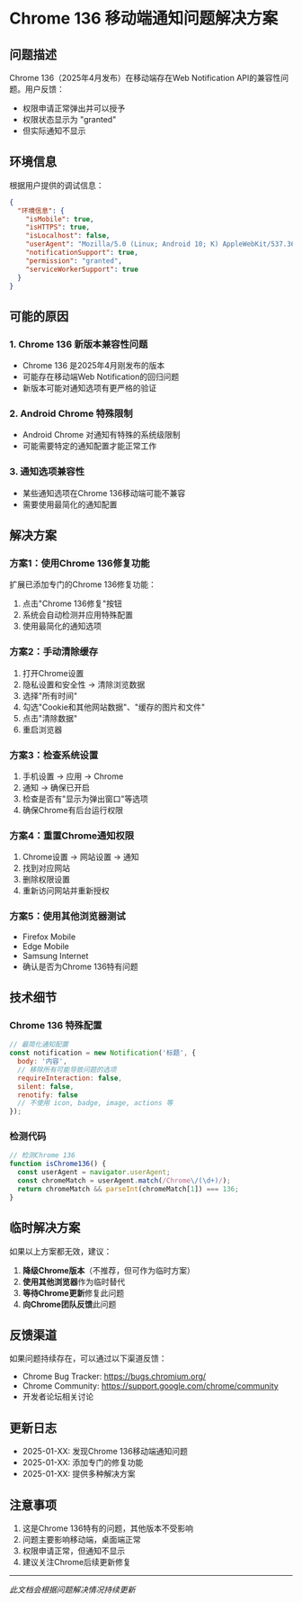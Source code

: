 # Chrome 136 移动端通知问题解决方案

## 问题描述

Chrome 136（2025年4月发布）在移动端存在Web Notification API的兼容性问题。用户反馈：
- 权限申请正常弹出并可以授予
- 权限状态显示为 "granted"
- 但实际通知不显示

## 环境信息

根据用户提供的调试信息：
```json
{
  "环境信息": {
    "isMobile": true,
    "isHTTPS": true,
    "isLocalhost": false,
    "userAgent": "Mozilla/5.0 (Linux; Android 10; K) AppleWebKit/537.36 (KHTML, like Gecko) Chrome/136.0.0.0 Mobile Safari/537.36",
    "notificationSupport": true,
    "permission": "granted",
    "serviceWorkerSupport": true
  }
}
```

## 可能的原因

### 1. Chrome 136 新版本兼容性问题
- Chrome 136 是2025年4月刚发布的版本
- 可能存在移动端Web Notification的回归问题
- 新版本可能对通知选项有更严格的验证

### 2. Android Chrome 特殊限制
- Android Chrome 对通知有特殊的系统级限制
- 可能需要特定的通知配置才能正常工作

### 3. 通知选项兼容性
- 某些通知选项在Chrome 136移动端可能不兼容
- 需要使用最简化的通知配置

## 解决方案

### 方案1：使用Chrome 136修复功能
扩展已添加专门的Chrome 136修复功能：
1. 点击"Chrome 136修复"按钮
2. 系统会自动检测并应用特殊配置
3. 使用最简化的通知选项

### 方案2：手动清除缓存
1. 打开Chrome设置
2. 隐私设置和安全性 → 清除浏览数据
3. 选择"所有时间"
4. 勾选"Cookie和其他网站数据"、"缓存的图片和文件"
5. 点击"清除数据"
6. 重启浏览器

### 方案3：检查系统设置
1. 手机设置 → 应用 → Chrome
2. 通知 → 确保已开启
3. 检查是否有"显示为弹出窗口"等选项
4. 确保Chrome有后台运行权限

### 方案4：重置Chrome通知权限
1. Chrome设置 → 网站设置 → 通知
2. 找到对应网站
3. 删除权限设置
4. 重新访问网站并重新授权

### 方案5：使用其他浏览器测试
- Firefox Mobile
- Edge Mobile
- Samsung Internet
- 确认是否为Chrome 136特有问题

## 技术细节

### Chrome 136 特殊配置
```javascript
// 最简化通知配置
const notification = new Notification('标题', {
  body: '内容',
  // 移除所有可能导致问题的选项
  requireInteraction: false,
  silent: false,
  renotify: false
  // 不使用 icon, badge, image, actions 等
});
```

### 检测代码
```javascript
// 检测Chrome 136
function isChrome136() {
  const userAgent = navigator.userAgent;
  const chromeMatch = userAgent.match(/Chrome\/(\d+)/);
  return chromeMatch && parseInt(chromeMatch[1]) === 136;
}
```

## 临时解决方案

如果以上方案都无效，建议：

1. **降级Chrome版本**（不推荐，但可作为临时方案）
2. **使用其他浏览器**作为临时替代
3. **等待Chrome更新**修复此问题
4. **向Chrome团队反馈**此问题

## 反馈渠道

如果问题持续存在，可以通过以下渠道反馈：
- Chrome Bug Tracker: https://bugs.chromium.org/
- Chrome Community: https://support.google.com/chrome/community
- 开发者论坛相关讨论

## 更新日志

- 2025-01-XX: 发现Chrome 136移动端通知问题
- 2025-01-XX: 添加专门的修复功能
- 2025-01-XX: 提供多种解决方案

## 注意事项

1. 这是Chrome 136特有的问题，其他版本不受影响
2. 问题主要影响移动端，桌面端正常
3. 权限申请正常，但通知不显示
4. 建议关注Chrome后续更新修复

---

*此文档会根据问题解决情况持续更新* 